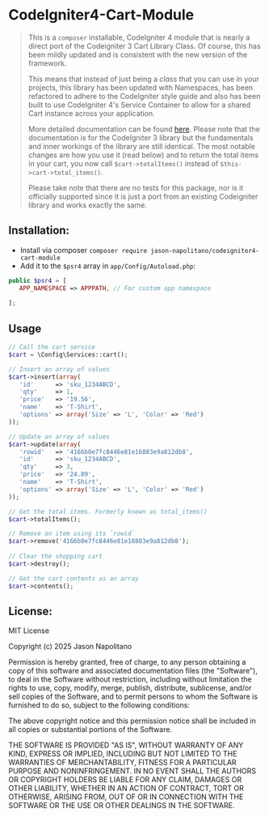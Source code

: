 # CodeIgniter4-Cart-Module
> This is a `composer` installable, CodeIgniter 4 module that is nearly a direct port of the Codeigniter 3 Cart Library Class.
> Of course, this has been mildly updated and is consistent with the new version of the framework.
> 
> This means that instead of just being a _class_ that you can use in your projects, this library
> has been updated with Namespaces, has been refactored to adhere to the CodeIgniter style guide 
> and also has been built to use CodeIgniter 4's Service Container to allow for a shared Cart instance 
> across your application.  
> 
> More detailed documentation can be found [here](https://codeigniter.com/userguide3/libraries/cart.html). Please
> note that the documentation is for the CodeIgniter 3 library but the fundamentals and inner workings of the 
> library are still identical. The most notable changes are how you use it (read below) and to return 
> the total items in your cart, you now call `$cart->totalItems()` instead of `$this->cart->total_items()`.
> 
> Please take note that there are no tests for this package, nor is it officially supported since it is just a port from
> an existing Codeigniter library and works exactly the same.

## Installation:
 - Install via composer `composer require jason-napolitano/codeigniter4-cart-module`
 - Add it to the `$psr4` array in `app/Config/Autoload.php`:
 ```php
public $psr4 = [
    APP_NAMESPACE => APPPATH, // For custom app namespace
    
];
``` 
  
## Usage
 ```php
 // Call the cart service
 $cart = \Config\Services::cart();
 
 // Insert an array of values
 $cart->insert(array(
    'id'      => 'sku_1234ABCD',
    'qty'     => 1,
    'price'   => '19.56',
    'name'    => 'T-Shirt',
    'options' => array('Size' => 'L', 'Color' => 'Red')
));
 
 // Update an array of values
 $cart->update(array(
    'rowid'   => '4166b0e7fc8446e81e16883e9a812db8',
    'id'      => 'sku_1234ABCD',
    'qty'     => 3,
    'price'   => '24.89',
    'name'    => 'T-Shirt',
    'options' => array('Size' => 'L', 'Color' => 'Red')
));

// Get the total items. Formerly known as total_items()
$cart->totalItems();

// Remove an item using its `rowid`
$cart->remove('4166b0e7fc8446e81e16883e9a812db8');
   
// Clear the shopping cart
$cart->destroy();

// Get the cart contents as an array
$cart->contents();
```
 
## License:
 MIT License

Copyright (c) 2025 Jason Napolitano

Permission is hereby granted, free of charge, to any person obtaining a copy
of this software and associated documentation files (the "Software"), to deal
in the Software without restriction, including without limitation the rights
to use, copy, modify, merge, publish, distribute, sublicense, and/or sell
copies of the Software, and to permit persons to whom the Software is
furnished to do so, subject to the following conditions:

The above copyright notice and this permission notice shall be included in all
copies or substantial portions of the Software.

THE SOFTWARE IS PROVIDED "AS IS", WITHOUT WARRANTY OF ANY KIND, EXPRESS OR
IMPLIED, INCLUDING BUT NOT LIMITED TO THE WARRANTIES OF MERCHANTABILITY,
FITNESS FOR A PARTICULAR PURPOSE AND NONINFRINGEMENT. IN NO EVENT SHALL THE
AUTHORS OR COPYRIGHT HOLDERS BE LIABLE FOR ANY CLAIM, DAMAGES OR OTHER
LIABILITY, WHETHER IN AN ACTION OF CONTRACT, TORT OR OTHERWISE, ARISING FROM,
OUT OF OR IN CONNECTION WITH THE SOFTWARE OR THE USE OR OTHER DEALINGS IN THE
SOFTWARE.
